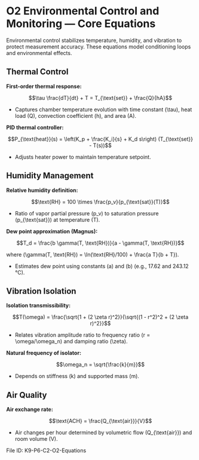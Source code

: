 # O2 Environmental Control and Monitoring — Core Equations

Environmental control stabilizes temperature, humidity, and vibration to protect measurement accuracy. These equations model conditioning loops and environmental effects.

## Thermal Control
**First-order thermal response:**

$$\tau \frac{dT}{dt} + T = T_{\text{set}} + \frac{Q}{hA}$$

- Captures chamber temperature evolution with time constant \(\tau\), heat load \(Q\), convection coefficient \(h\), and area \(A\).

**PID thermal controller:**

$$P_{\text{heat}}(s) = \left(K_p + \frac{K_i}{s} + K_d s\right) (T_{\text{set}} - T(s))$$

- Adjusts heater power to maintain temperature setpoint.

## Humidity Management
**Relative humidity definition:**

$$\text{RH} = 100 \times \frac{p_v}{p_{\text{sat}}(T)}$$

- Ratio of vapor partial pressure \(p_v\) to saturation pressure \(p_{\text{sat}}\) at temperature \(T\).

**Dew point approximation (Magnus):**

$$T_d = \frac{b \gamma(T, \text{RH})}{a - \gamma(T, \text{RH})}$$

where \(\gamma(T, \text{RH}) = \ln(\text{RH}/100) + \frac{a T}{b + T}\).

- Estimates dew point using constants \(a\) and \(b\) (e.g., 17.62 and 243.12 °C).

## Vibration Isolation
**Isolation transmissibility:**

$$T(\omega) = \frac{\sqrt{1 + (2 \zeta r)^2}}{\sqrt{(1 - r^2)^2 + (2 \zeta r)^2}}$$

- Relates vibration amplitude ratio to frequency ratio \(r = \omega/\omega_n\) and damping ratio \(\zeta\).

**Natural frequency of isolator:**

$$\omega_n = \sqrt{\frac{k}{m}}$$

- Depends on stiffness \(k\) and supported mass \(m\).

## Air Quality
**Air exchange rate:**

$$\text{ACH} = \frac{Q_{\text{air}}}{V}$$

- Air changes per hour determined by volumetric flow \(Q_{\text{air}}\) and room volume \(V\).

File ID: K9-P6-C2-O2-Equations
